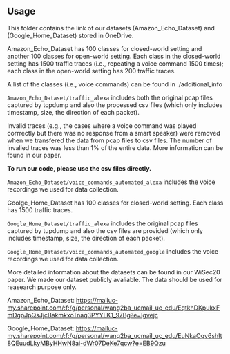 ## Usage
This folder contains the link of our datasets (Amazon_Echo_Dataset) and (Google_Home_Dataset) stored in OneDrive.

Amazon_Echo_Dataset has 100 classes for closed-world setting and another 100 classes for open-world setting. Each class in the closed-world setting has 1500 traffic traces (i.e., repeating a voice command 1500 times); each class in the open-world setting has 200 traffic traces. 

A list of the classes (i.e., voice commands) can be found in ./additional_info 

`Amazon_Echo_Dataset/traffic_alexa` includes both the original pcap files captured by tcpdump and also the processed csv files (which only includes timestamp, size, the direction of each packet). 

Invalid traces (e.g., the cases where a voice command was played corrrectly but there was no response from a smart speaker) were removed when we transfered the data from pcap files to csv files. The number of invalied traces was less than 1% of the entire data. More information can be found in our paper. 

**To run our code, please use the csv files directly.** 

`Amazon_Echo_Dataset/voice_commands_automated_alexa` includes the voice recordings we used for data collection. 

Goolge_Home_Dataset has 100 classes for closed-world setting. Each class has 1500 traffic traces. 

`Google_Home_Dataset/traffic_alexa` includes the original pcap files captured by tupdump and also the csv files are provided (which only includes timestamp, size, the direction of each packet). 

`Google_Home_Dataset/voice_commands_automated_google` includes the voice recordings we used for data collection. 

More detailed information about the datasets can be found in our WiSec20 paper. We made our dataset publicly avaliable. The data should be used for reasearch purpose only. 

Amazon_Echo_Dataset: https://mailuc-my.sharepoint.com/:f:/g/personal/wang2ba_ucmail_uc_edu/EqtkhDKpukxFmDgpJpQsJjcBakmkxoTnaq3PYYLK1_97Bg?e=Igvejc

Google_Home_Dataset: https://mailuc-my.sharepoint.com/:f:/g/personal/wang2ba_ucmail_uc_edu/EuNkaOqv6shIt8QEuudLkyMByHHwN8ai-dWr07DeKe7qcw?e=EB9Qzu
